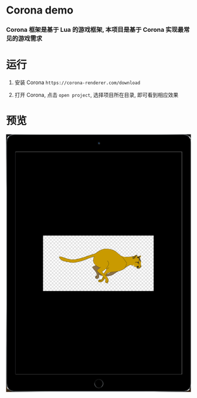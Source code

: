 # Corona demo

### Corona 框架是基于 Lua 的游戏框架, 本项目是基于 Corona 实现最常见的游戏需求

# 运行

1. 安装 Corona `https://corona-renderer.com/download`

2. 打开 Corona, 点击 `open project`, 选择项目所在目录, 即可看到相应效果

# 预览
![image](img/corona.gif)
